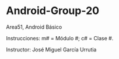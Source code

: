 # Android-Group-20

Area51, Android Básico

Instrucciones: m# = Módulo #; c# = Clase #.

Instructor: José Miguel García Urrutia
